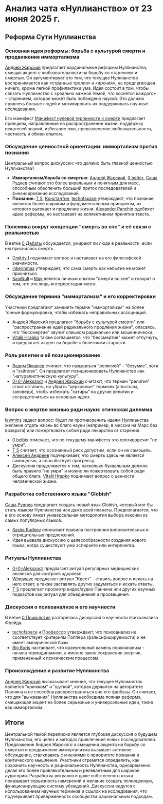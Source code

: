 # Анализ чата «Нуллианство» от 23 июня 2025 г.

## Реформа Сути Нуллианства

### Основная идея реформы: борьба с культурой смерти и продвижение иммортализма
[Андрей Жарский](https://t.me/NullianityNull/51839/65696) предлагает кардинальные реформы Нуллианства, смещая акцент с любознательности на борьбу со старением и смертью. Он аргументирует это тем, что текущее Нуллианство воспринимается как «странные тролли» и «ирония», не предлагающая ничего, кроме легкой профилактики ума. Идея состоит в том, чтобы связать Нуллианство с «реально важной темой, что коснётся каждого» – старением, которое может быть побеждено наукой. Это должно привлечь больше людей и мотивировать их поддерживать научные исследования.

Его манифест [Манифест нулевой терпимости к смерти](https://t.me/NullianityNull/51839/65700) предлагает принципы, направленные на распространение жизни, поддержку искателей знаний, избегание лжи, превознесение любознательности, честность и обмен опытом.

### Обсуждение ценностной ориентации: иммортализм против познания
Центральный вопрос дискуссии: что должно быть главной ценностью Нуллианства?
- **Иммортализм/борьба со смертью:** [Андрей Жарский](https://t.me/NullianityNull/51839/65696), [0 belbix](https://t.me/NullianityNull/51839/66051), [Саша Руднев](https://t.me/NullianityNull/51839/66304) считают это более виральным и понятным для масс, способным обеспечить больший приток последователей и финансирование исследований.
- **Познание:** [T S](https://t.me/NullianityNull/51839/69602), [Константин](https://t.me/NullianityNull/51839/69615), [techofspace](https://t.me/NullianityNull/51839/69650) утверждают, что познание является более широким и фундаментальным принципом, из которого вытекает и продление жизни.
[Alexander Panchin](https://t.me/NullianityNull/51839/66064) одобряет идею реформы, но настаивает на коллективном принятии текста.

### Полемика вокруг концепции "смерть во сне" и её связи с реальностью
В ветке [0 Дебаты](https://t.me/NullianityNull/933/66705) обсуждается, умирают ли люди в реальности, если им приснилась смерть.
- [Dmitriy I](https://t.me/NullianityNull/933/66705) поднимает вопрос и настаивает на его философской значимости.
- [Inkerinmaa](https://t.me/NullianityNull/3138/66290) утверждает, что сама смерть как небытие не может присниться.
- [SamNull](https://t.me/NullianityNull/933/67570) и [Мяу](https://t.me/NullianityNull/933/67082) делятся личным опытом "смерти во сне" и говорят о том, что это лишь интерпретация мозга.

### Обсуждение термина "иммортализм" и его корректировки
Участники предлагают заменить термин "иммортализм" на более точные формулировки, чтобы избежать неправильных ассоциаций.
- [Андрей Жарский](https://t.me/NullianityNull/51839/67469) предлагает "борьбу с культурой смерти" или "распространение идей радикального продления жизни", опасаясь, что "бессмертие" звучит слишком радикально или мошеннически.
- [Vitalii Hrapko](https://t.me/NullianityNull/51839/70327) также соглашается, что "бессмертие" может отпугнуть, и предлагает акцент на борьбе с болезнями старости.

### Роль религии и её позиционирование
- [Вадим Яковлев](https://t.me/NullianityNull/8076/66672) считает, что называться "религией" - "безумие", хотя и "хайпово". Он предлагает позиционировать Нуллианство как "натуралистическую культуру".
- [0÷0=Aleksandr](https://t.me/NullianityNull/8076/66744) и [Андрей Жарский](https://t.me/NullianityNull/8076/66778) считают, что термин "религия" стоит оставить, но убрать "церковные" термины (апостолы, заповеди), чтобы избежать "сатиры" на другие религии и сосредоточиться на основных идеях.

### Вопрос о жертве жизнью ради науки: этическая дилемма
[lewmins](https://t.me/NullianityNull/51839/68659) задает вопрос: будет ли противоречить идеям Нуллианства желание отдать жизнь во благо науки (например, в миссии на Марс без возврата) или пожертвовать собой ради лекарства от старения.
- [0 belbix](https://t.me/NullianityNull/51839/68663) отмечает, что по текущему манифесту это противоречит "не умри".
- [T S](https://t.me/NullianityNull/51839/68737) считает, что осознанный риск допустим, если он не самоцель.
- [Алексей Андреев](https://t.me/NullianityNull/51839/68747) подчеркивает, что смерть здесь не является самоцелью, а способствует прогрессу.
- Дискуссия продолжается о том, насколько буквальным должно быть правило "не умри" и можно ли пожертвовать собой ради общего блага. [Vitalii Hrapko](https://t.me/NullianityNull/51839/68880) поднимает вопрос о ценности человеческой жизни.

### Разработка собственного языка "Globish"
[Саша Руднев](https://t.me/NullianityNull/66007/66010) предлагает создать новый язык Globish, который мог бы стать языком Нуллианства или даже всей планеты. Предполагается, что в его основу ляжет универсальная методология выбора лексики из самых популярных языков.
- [Sasha Rudnev](https://t.me/NullianityNull/66007/66117) описывает правила построения вопросительных и отрицательных предложений.
- Идея вызвала дискуссию о целесообразности создания нового языка, когда существуют уже эсперанто или интерлингва.

### Ритуалы Нуллианства
- [0÷0=Aleksandr](https://t.me/NullianityNull/14249/67925) предлагает ритуал регулярных медицинских анализов для контроля здоровья.
- [Wingwave](https://t.me/NullianityNull/14249/67977) предлагает ритуал "Квест" - ставить вопрос и искать на него ответ, а также заставлять других задуматься и искать ответы.
- [T S](https://t.me/NullianityNull/14249/68384) предлагает просмотр видео/аудио Панчина или других научных подкастов как ритуал для объединения и просвещения.

### Дискуссия о психоанализе и его научности
В ветке [0 Психология](https://t.me/NullianityNull/984/65570) разгорелась дискуссия о научности психоанализа Фрейда.
- [techofspace](https://t.me/NullianityNull/984/65576) и [Профессор](https://t.me/NullianityNull/984/65647) утверждают, что психоанализ не соответствует критериям Поппера (фальсифицируемости) и не имеет эмпирической базы.
- [Big Boris](https://t.me/NullianityNull/984/65666) настаивает, что краеугольный камень психоанализа - начала термодинамики, а именно закон сохранения энергии, примененный к психическим процессам.

### Происхождение и развитие Нуллианства
[Андрей Жарский](https://t.me/NullianityNull/51839/68838) высказывает мнение, что текущее Нуллианство является "кринжом" и "шуткой", которая держится на авторитете Панчина и не способна распространяться вне его фанбазы. Он считает, что для "выживания" Нуллианства необходима полная реформа, смещающая акцент на более серьезные и универсальные идеи, такие как иммортализм.

## Итоги

Центральной темой переписки является глубокая дискуссия о будущем Нуллианства, его целях и методах привлечения новых последователей. Предложение Андрея Жарского о смещении акцента на борьбу со смертью и продвижение иммортализма вызывает активное обсуждение, сталкиваясь с мнениями о приоритете познания и критического мышления. Участники стремятся определить, как сохранить научность и рациональность Нуллианства, одновременно делая его более привлекательным и релевантным для широкой аудитории. Разработка ритуалов и даже собственного языка показывает серьезность намерений и желание создать полноценную, функционирующую систему убеждений. Дискуссии ведутся с использованием научных терминов и ссылок на исследования, что подчеркивает приверженность сообщества рациональным подходам.